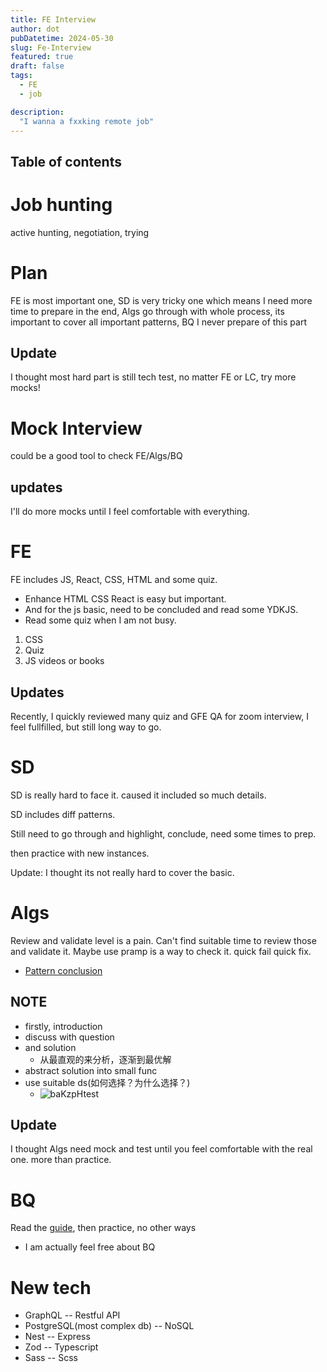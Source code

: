 ```yaml
---
title: FE Interview
author: dot
pubDatetime: 2024-05-30
slug: Fe-Interview
featured: true
draft: false
tags:
  - FE
  - job

description:
  "I wanna a fxxking remote job"
---
```


## Table of contents

# Job hunting

active hunting, negotiation, trying

# Plan

FE is most important one, SD is very tricky one which means I need more time to prepare in the end, Algs go through with whole process, its important to cover all important patterns, BQ I never prepare of this part

## Update
I thought most hard part is still tech test, no matter FE or LC, try more mocks!

# Mock Interview
could be a good tool to check FE/Algs/BQ

## updates
I'll do more mocks until I feel comfortable with everything.

# FE

FE includes JS, React, CSS, HTML and some quiz.
- Enhance HTML CSS React is easy but important.
- And for the js basic, need to be concluded and read some YDKJS.
- Read some quiz when I am not busy.

1. CSS
2. Quiz
3. JS videos or books

## Updates

Recently, I quickly reviewed many quiz and GFE QA for zoom interview, I feel fullfilled, but still long way to go.

# SD

SD is really hard to face it. caused it included so much details.

SD includes diff patterns.

Still need to go through and highlight, conclude, need some times to prep.

then practice with new instances.

Update: I thought its not really hard to cover the basic.

# Algs

Review and validate level is a pain. Can't find suitable time to review those and validate it.
Maybe use pramp is a way to check it. quick fail quick fix.
- [Pattern conclusion](https://www.designgurus.io/course-play/grokking-the-coding-interview/doc/64865387eaaadd1855385848)
## NOTE
- firstly, introduction
- discuss with question
- and solution
  - 从最直观的来分析，逐渐到最优解
- abstract solution into small func
- use suitable ds(如何选择？为什么选择？)
  - ![baKzpHtest](https://cdn.jsdelivr.net/gh/h3x311/upic@main/LC3/2024/baKzpHtest.png)

## Update

I thought Algs need mock and test until you feel comfortable with the real one. more than practice.

# BQ

Read the [guide](https://www.designgurus.io/course-play/grokking-behavioral-interview/doc/6415b3fd6f3b018367901cdb), then practice, no other ways

- I am actually feel free about BQ


# New tech
- GraphQL -- Restful API
- PostgreSQL(most complex db) -- NoSQL
- Nest -- Express
- Zod -- Typescript
- Sass -- Scss
